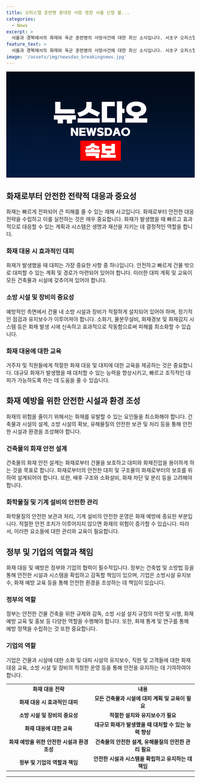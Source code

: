 ```yaml
---
title: 오피스텔 훈련병 중대장 사망 영장 서울 신청 불...
categories:
  - News
excerpt: >
  서울과 경북에서의 화재와 육군 훈련병의 사망사건에 대한 최신 소식입니다. 서초구 오피스텔과 구로구 공구상가에서의 화재는 주민들의 대피와 소방관들의 치밀한 대응이 포함되어 있습니다. 또한, 경북 김천시 산업단지의 공장에서의 화재로 인한 화상 사태와 육군 훈련병의 사망에 대한 경찰의 조사와 구속영장 신청 내용이 포함되어 있습니다. (150자)
feature_text: >
  서울과 경북에서의 화재와 육군 훈련병의 사망사건에 대한 최신 소식입니다. 서초구 오피스텔과 구로구 공구상가에서의 화재는 주민들의 대피와 소방관들의 치밀한 대응이 포함되어 있습니다. 또한, 경북 김천시 산업단지의 공장에서의 화재로 인한 화상 사태와 육군 훈련병의 사망에 대한 경찰의 조사와 구속영장 신청 내용이 포함되어 있습니다. (150자)
image: '/assets/img/newsdao_breakingnews.jpg'
---
```


<p><img src="/assets/img/newsdao_breakingnews.jpg" alt="implanttips 속보" /></p>

<h2 data-ke-size="size26">화재로부터 안전한 전략적 대응과 중요성</h2>

<p data-ke-size="size16">화재는 빠르게 전파되어 큰 피해를 줄 수 있는 재해 사고입니다. 화재로부터 안전한 대응 전략을 수립하고 이를 실천하는 것은 매우 중요합니다. 화재가 발생했을 때 빠르고 효과적으로 대응할 수 있는 계획과 시스템은 생명과 재산을 지키는 데 결정적인 역할을 합니다.</p>

<h3 data-ke-size="size24">화재 대응 시 효과적인 대피</h3>

<p data-ke-size="size16">화재가 발생했을 때 대피는 가장 중요한 사항 중 하나입니다. 안전하고 빠르게 건물 밖으로 대피할 수 있는 계획 및 경로가 마련되어 있어야 합니다. 이러한 대피 계획 및 교육이 모든 건축물과 시설에 갖추어져 있어야 합니다.</p>

<h3 data-ke-size="size24">소방 시설 및 장비의 중요성</h3>

<p data-ke-size="size16">예방적인 측면에서 건물 내 소방 시설과 장비가 적절하게 설치되어 있어야 하며, 정기적인 점검과 유지보수가 이루어져야 합니다. 소화기, 물분무설비, 화재경보 및 화재감지 시스템 등은 화재 발생 시에 신속하고 효과적으로 작동함으로써 피해를 최소화할 수 있습니다.</p>

<h3 data-ke-size="size24">화재 대응에 대한 교육</h3>

<p data-ke-size="size16">거주자 및 직원들에게 적절한 화재 대응 및 대피에 대한 교육을 제공하는 것은 중요합니다. 대규모 화재가 발생했을 때 대처할 수 있는 능력을 향상시키고, 빠르고 조직적인 대피가 가능하도록 하는 데 도움을 줄 수 있습니다.</p>

<h2 data-ke-size="size26">화재 예방을 위한 안전한 시설과 환경 조성</h2>

<p data-ke-size="size16">화재의 위험을 줄이기 위해서는 화재를 유발할 수 있는 요인들을 최소화해야 합니다. 건축물과 시설의 설계, 소방 시설의 확보, 유해물질의 안전한 보관 및 처리 등을 통해 안전한 시설과 환경을 조성해야 합니다.</p>

<h3 data-ke-size="size24">건축물의 화재 안전 설계</h3>

<p data-ke-size="size16">건축물의 화재 안전 설계는 화재로부터 건물을 보호하고 대피와 화재진압을 용이하게 하는 것을 목표로 합니다. 화재로부터의 안전한 대피 및 구조물의 화재로부터의 보호를 위하여 설계되어야 합니다. 또한, 배후 구조와 소화설비, 화재 차단 및 분리 등을 고려해야 합니다.</p>

<h3 data-ke-size="size24">화학물질 및 기계 설비의 안전한 관리</h3>

<p data-ke-size="size16">화학물질의 안전한 보관과 처리, 기계 설비의 안전한 운영은 화재 예방에 중요한 부분입니다. 적절한 안전 조치가 이루어지지 않으면 화재의 위험이 증가할 수 있습니다. 따라서, 이러한 요소들에 대한 관리와 교육이 필요합니다.</p>

<h2 data-ke-size="size26">정부 및 기업의 역할과 책임</h2>

<p data-ke-size="size16">화재 대응 및 예방은 정부와 기업의 협력이 필수적입니다. 정부는 건축법 및 소방법 등을 통해 안전한 시설과 시스템을 확립하고 감독할 책임이 있으며, 기업은 소방시설 유지보수, 화재 예방 교육 등을 통해 안전한 환경을 조성하는 데 책임이 있습니다.</p>

<h3 data-ke-size="size24">정부의 역할</h3>

<p data-ke-size="size16">정부는 안전한 건물 건축을 위한 규제와 감독, 소방 시설 설치 규정의 마련 및 시행, 화재 예방 교육 및 홍보 등 다양한 역할을 수행해야 합니다. 또한, 화재 통계 및 연구를 통해 예방 정책을 수립하는 것 또한 중요합니다.</p>

<h3 data-ke-size="size24">기업의 역할</h3>

<p data-ke-size="size16">기업은 건물과 시설에 대한 소화 및 대피 시설의 유지보수, 직원 및 고객들에 대한 화재 대응 교육, 소방 시설 및 장비의 적정한 운영 등을 통해 안전을 유지하는 데 기여하여야 합니다.</p>

<table>
    <tbody>
        <tr>
            <td style="text-align: center; height: 17px;"><b>화재 대응 전략</b></td>
            <td style="text-align: center; height: 17px;"><b>내용</b></td>
        </tr>
        <tr>
            <td style="text-align: center; height: 17px;"><b>화재 대응 시 효과적인 대피</b></td>
            <td style="text-align: center; height: 17px;"><b>모든 건축물과 시설에 대피 계획 및 교육이 필요</b></td>
        </tr>
        <tr>
            <td style="text-align: center; height: 17px;"><b>소방 시설 및 장비의 중요성</b></td>
            <td style="text-align: center; height: 17px;"><b>적절한 설치와 유지보수가 필요</b></td>
        </tr>
        <tr>
            <td style="text-align: center; height: 17px;"><b>화재 대응에 대한 교육</b></td>
            <td style="text-align: center; height: 17px;"><b>대규모 화재가 발생했을 때 대처할 수 있는 능력 향상</b></td>
        </tr>
        <tr>
            <td style="text-align: center; height: 17px;"><b>화재 예방을 위한 안전한 시설과 환경 조성</b></td>
            <td style="text-align: center; height: 17px;"><b>건축물의 안전한 설계, 유해물질의 안전한 관리 필요</b></td>
        </tr>
        <tr>
            <td style="text-align: center; height: 17px;"><b>정부 및 기업의 역할과 책임</b></td>
            <td style="text-align: center; height: 17px;"><b>안전한 시설과 시스템을 확립하고 유지하는 데 책임</b></td>
        </tr>
    </tbody>
</table>

<hr>

